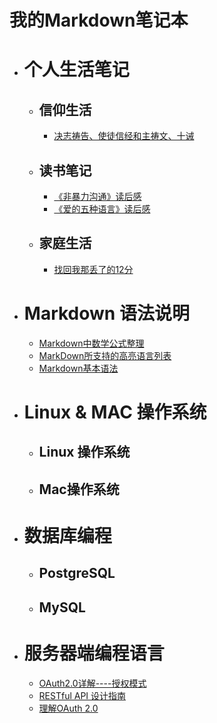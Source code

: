 # 我的Markdown笔记本
* # 个人生活笔记

  * ## 信仰生活
  
    * [决志祷告、使徒信经和主祷文、十诫](./个人生活笔记/信仰生活/决志祷告、使徒信经和主祷文、十诫.md)
    
  * ## 读书笔记
  
    * [《非暴力沟通》读后感](./个人生活笔记/读书笔记/《非暴力沟通》读后感.md)
    * [《爱的五种语言》读后感](./个人生活笔记/读书笔记/《爱的五种语言》读后感.md)
  
  * ## 家庭生活
  
    * [找回我那丢了的12分](./个人生活笔记/家庭生活/找回我那丢了的12分.md)
  
* # Markdown 语法说明

  * [Markdown中数学公式整理](./Markdown语法说明/Markdown中数学公式整理.md)
  * [MarkDown所支持的高亮语言列表](./Markdown语法说明/MarkDown所支持的高亮语言列表.md)
  * [Markdown基本语法](./Markdown语法说明/Markdown基本语法.md)
  
* # Linux & MAC 操作系统

  * ## Linux 操作系统

  * ## Mac操作系统

* # 数据库编程

  * ## PostgreSQL

  * ## MySQL

* # 服务器端编程语言

  * [OAuth2.0详解----授权模式](https://github.com/GadflyBSD/MarkdownNetbook/blob/master/服务器端编程语言/OAuth2.0详解----授权模式.md)
  * [RESTful API 设计指南](https://github.com/GadflyBSD/MarkdownNetbook/blob/master/服务器端编程语言/RESTful_API_设计指南.md)
  * [理解OAuth 2.0](https://github.com/GadflyBSD/MarkdownNetbook/blob/master/服务器端编程语言/理解OAuth_2.0.md)

